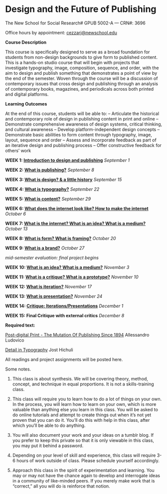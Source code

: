 # **Design and the Future of Publishing**
The New School for Social Research#
GPUB 5002-A — CRN#: 3696

Office hours by appointment: cezzarj@newschool.edu



**Course Description**

This course is specifically designed to serve as a broad foundation for students from non-design backgrounds 
to give form to published content. This is a hands-on studio course that will begin with projects that investigate typography, image, composition, sequence, and order, with the aim to design and publish something that demonstrates a point of view by the end of the semester. Woven through the course will be a discussion of contemporary issues that cross design and publishing through an analysis of contemporary books, magazines, and periodicals across both printed and digital platforms.


**Learning Outcomes**

At the end of this course, students will be able to:
– Articulate the historical and contemporary role of design in publishing content in print and online
– Demonstrate comprehensive awareness of design systems, critical thinking, and cultural awareness
– Develop platform-independent design concepts
– Demonstrate basic abilities to form content through typography, image, layout, sequence and order
– Assess and incorporate feedback as part of an iterative design and publishing process
– Offer constructive feedback for others’ work


**WEEK 1: [Introduction to design and publishing](https://github.com/juliettecezzar/dfp-f20/wiki/WEEK-01:-Introduction-to-design-and-publishing)** _September 1_

**WEEK 2: [What is publishing?](https://github.com/juliettecezzar/dfp-f20/wiki/WEEK-02:-What-is-publishing%3F)** _September 8_ 

**WEEK 3: [What is design? & a little history](https://github.com/juliettecezzar/dfp-f20/wiki/WEEK-03:-What-is-design%3F-&-a-little-history)** _September 15_

**WEEK 4: [What is typography?](https://github.com/juliettecezzar/dfp-f20/wiki/WEEK-04:-What-is-typography%3F)** _September 22_

**WEEK 5: [What is content?](https://github.com/juliettecezzar/dfp-f20/wiki/WEEK-05:-What-is-content%3F)** _September 29_

**WEEK 6: [What does the internet look like? How to make the internet](https://github.com/juliettecezzar/dfp-f20/wiki/WEEK-06:-What-does-the-internet-look-like%3F)** _October 6_

**WEEK 7: [What is the internet? What is an idea? What is a medium?](https://github.com/juliettecezzar/dfp-f20/wiki/WEEK-07:-How-to-make-the-internet)** _October 13_

**WEEK 8: [What is form? What is framing?](https://github.com/juliettecezzar/dfp-f20/wiki/WEEK-08:-What-is-form%3F-What-is-framing%3F-What-is-a-brand%3F)** _October 20_

**WEEK 9: [What is a brand?](https://github.com/juliettecezzar/dfp-f20/wiki/WEEK-09:-What-is-a-brand%3F)** _October 27_ 

_mid-semester evaluation: final project begins_

**WEEK 10: [What is an idea? What is a medium?](https://github.com/juliettecezzar/dfp-f20/wiki/WEEK-10:-What-is-an-idea%3F-What-is-a-medium%3F)** _November 3_

**WEEK 11: [What is a critique? What is a prototype?](https://github.com/juliettecezzar/dfp-f20/wiki/Week-11:-What-is-a-critique%3F-What-is-a-prototype%3F)** _November 10_

**WEEK 12: [What is iteration?](https://github.com/juliettecezzar/dfp-f20/wiki/WEEK-12:-What-is-iteration%3F)** _November 17_

**WEEK 13: [What is presentation?](https://github.com/juliettecezzar/dfp-f20/wiki/WEEK-13:-What-is-presentation%3F)** _November 24_

**WEEK 14: [Critique: Iterations/Presentations](https://github.com/juliettecezzar/dfp-f20/wiki/WEEK-14:-Critique:-Iterations-Presentations)** _December 1_

**WEEK 15: Final Critique with external critics** _December 8_


**Required text:**

[Post-digital Print - The Mutation Of Publishing Since 1894](http://postdigitalprint.org/) Allessandro Ludovico

[Detail in Typography](https://www.dropbox.com/s/x5l9l4g0jmjbsmo/hochuli_detail_in_typography.pdf?dl=0) Jost Hichuli

All readings and project assignments will be posted here.


Some notes. 

1) This class is about synthesis. We will be covering theory, method, concept, and technique in equal proportions.
It is not a skills-training class.   

2) This class will require you to learn how to do a lot of things on your own. In the process, you will learn how to learn on your own, which is more valuable than anything else you learn in this class. You will be asked to do online tutorials and attempt to create things out when it’s not yet proven that you can do it. You’ll do this with help in this class, after which you’ll be able to do anything.

3) You will also document your work and your ideas on a tumblr blog. If you prefer to keep this private so that it is only viewable in this class, you may put it behind a password.

4) Depending on your level of skill and experience, this class will require 3-6 hours of work outside of class. Please schedule yourself accordingly.

5) Approach this class in the spirit of experimentation and learning. You may or may not have the chance again to develop and interrogate ideas in a community of like-minded peers. If you merely make work that is “correct,” all you will do is reinforce that notion.
